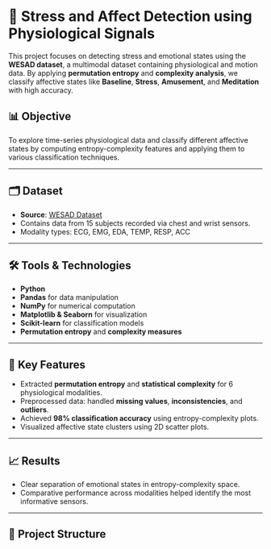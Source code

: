 # 🧠 Stress and Affect Detection using Physiological Signals

This project focuses on detecting stress and emotional states using the **WESAD dataset**, a multimodal dataset containing physiological and motion data. By applying **permutation entropy** and **complexity analysis**, we classify affective states like **Baseline**, **Stress**, **Amusement**, and **Meditation** with high accuracy.

## 📊 Objective

To explore time-series physiological data and classify different affective states by computing entropy-complexity features and applying them to various classification techniques.

---

## 🗂 Dataset

- **Source**: [WESAD Dataset](https://archive.ics.uci.edu/ml/datasets/WESAD)
- Contains data from 15 subjects recorded via chest and wrist sensors.
- Modality types: ECG, EMG, EDA, TEMP, RESP, ACC

---

## 🛠️ Tools & Technologies

- **Python**
- **Pandas** for data manipulation
- **NumPy** for numerical computation
- **Matplotlib & Seaborn** for visualization
- **Scikit-learn** for classification models
- **Permutation entropy** and **complexity measures**

---

## 📌 Key Features

- Extracted **permutation entropy** and **statistical complexity** for 6 physiological modalities.
- Preprocessed data: handled **missing values**, **inconsistencies**, and **outliers**.
- Achieved **98% classification accuracy** using entropy-complexity plots.
- Visualized affective state clusters using 2D scatter plots.

---

## 📈 Results

- Clear separation of emotional states in entropy-complexity space.
- Comparative performance across modalities helped identify the most informative sensors.

---

## 📂 Project Structure

